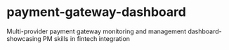 # payment-gateway-dashboard
Multi-provider payment gateway monitoring and management dashboard- showcasing PM skills in fintech integration
